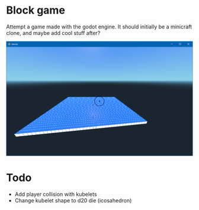 # Block game
Attempt a game made with the godot engine. 
It should initially be a minicraft clone, and maybe add cool stuff after?

![version dc0a51451bb734620bf8648742c002acd7487879](docs/dc0a51451bb734620bf8648742c002acd7487879.png)

# Todo
 - Add player collision with kubelets
 - Change kubelet shape to d20 die (icosahedron)
